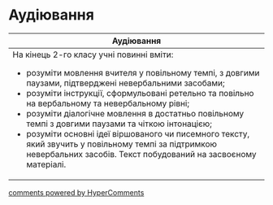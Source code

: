 <div id="hypercomments_widget" class="js-hypercomments-widget invisible"></div>

# Аудіювання

<table>
<thead>
  <tr>
    <th>Аудіювання</th>
  </tr>
</thead>
<tbody>
<td style="vertical-align:top !important;">
На кінець 2-го класу учні повинні вміти:
<ul>
<li>розуміти мовлення вчителя у повільному темпі, з довгими паузами, підтверджені невербальними засобами;</li>
<li>розуміти інструкції, сформульовані ретельно та повільно на вербальному та невербальному рівні;</li>
<li>розуміти діалогічне мовлення в достатньо повільному темпі з довгими паузами та чіткою інтонацією;</li>
<li>розуміти основні ідеї віршованого чи писемного тексту, який звучить у повільному темпі за підтримкою невербальних засобів. Текст побудований на засвоєному матеріалі.</li>
</ul>
</td>
</tbody>
</table>

<div class="js-hypercomments-container">
    <a href="http://hypercomments.com" class="hc-link" title="comments widget">comments powered by HyperComments</a>
</div>